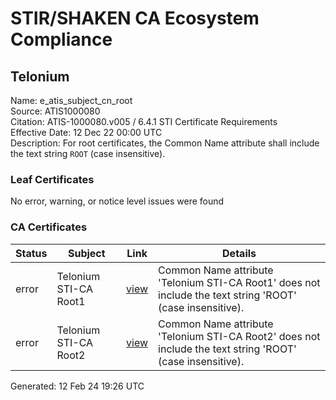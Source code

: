 # STIR/SHAKEN CA Ecosystem Compliance

## Telonium

Name: e_atis_subject_cn_root\
Source: ATIS1000080\
Citation: ATIS-1000080.v005 / 6.4.1 STI Certificate Requirements\
Effective Date: 12 Dec 22 00:00 UTC\
Description: For root certificates, the Common Name attribute shall include the text string `ROOT` (case insensitive).

### Leaf Certificates

No error, warning, or notice level issues were found

### CA Certificates

| Status | Subject | Link | Details |
|--------|---------|------|---------|
| error | Telonium STI-CA Root1 | [view](../../CERTS/96c66865ce5558c2ce3723c0b414538fcacadcd0f3286108fef57dc447f122f9/README.md) | Common Name attribute 'Telonium STI-CA Root1' does not include the text string 'ROOT' (case insensitive). |
| error | Telonium STI-CA Root2 | [view](../../CERTS/a58b27999411d3d54121d4eadc82aa128be1fef96cda3029b2015677188ea40b/README.md) | Common Name attribute 'Telonium STI-CA Root2' does not include the text string 'ROOT' (case insensitive). |


Generated: 12 Feb 24 19:26 UTC